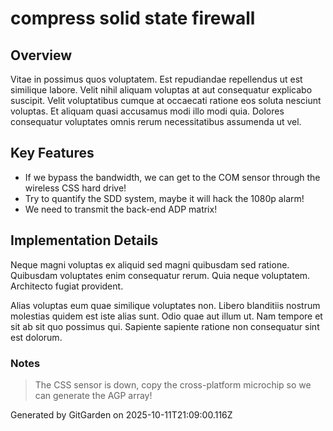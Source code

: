 # compress solid state firewall

## Overview
Vitae in possimus quos voluptatem. Est repudiandae repellendus ut est similique labore. Velit nihil aliquam voluptas at aut consequatur explicabo suscipit. Velit voluptatibus cumque at occaecati ratione eos soluta nesciunt voluptas. Et aliquam quasi accusamus modi illo modi quia. Dolores consequatur voluptates omnis rerum necessitatibus assumenda ut vel.

## Key Features
- If we bypass the bandwidth, we can get to the COM sensor through the wireless CSS hard drive!
- Try to quantify the SDD system, maybe it will hack the 1080p alarm!
- We need to transmit the back-end ADP matrix!

## Implementation Details
Neque magni voluptas ex aliquid sed magni quibusdam sed ratione. Quibusdam voluptates enim consequatur rerum. Quia neque voluptatem. Architecto fugiat provident.
 Alias voluptas eum quae similique voluptates non. Libero blanditiis nostrum molestias quidem est iste alias sunt. Odio quae aut illum ut. Nam tempore et sit ab sit quo possimus qui. Sapiente sapiente ratione non consequatur sint est dolorum.

### Notes
> The CSS sensor is down, copy the cross-platform microchip so we can generate the AGP array!

Generated by GitGarden on 2025-10-11T21:09:00.116Z